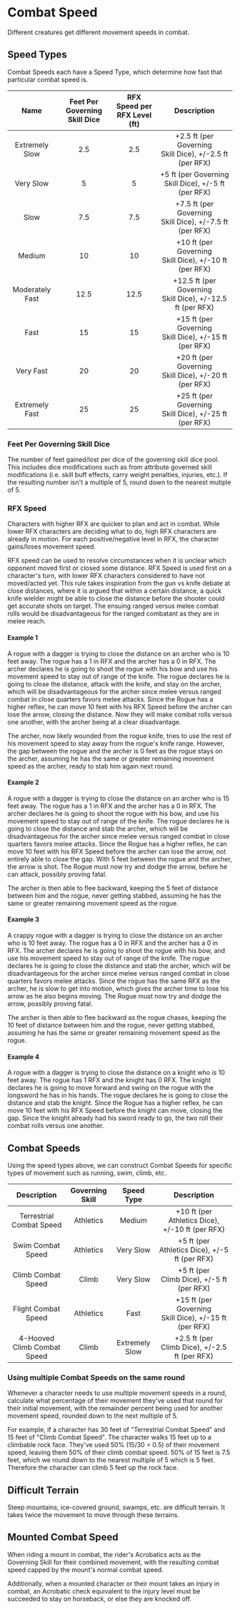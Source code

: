 # Combat Speed

Different creatures get different movement speeds in combat.

## Speed Types

Combat Speeds each have a Speed Type, which determine how fast that particular combat speed is.

|      Name      | Feet Per Governing Skill Dice | RFX Speed per RFX Level (ft) |                        Description                        |
| :-------------: | :---------------------------: | :--------------------------: | :--------------------------------------------------------: |
| Extremely Slow |              2.5              |             2.5             |  +2.5 ft (per Governing Skill Dice), +/-2.5 ft (per RFX)  |
|    Very Slow    |               5               |              5              |    +5 ft (per Governing Skill Dice), +/-5 ft (per RFX)    |
|      Slow      |              7.5              |             7.5             |  +7.5 ft (per Governing Skill Dice), +/-7.5 ft (per RFX)  |
|     Medium     |              10              |              10              |   +10 ft (per Governing Skill Dice), +/-10 ft (per RFX)   |
| Moderately Fast |             12.5             |             12.5             | +12.5 ft (per Governing Skill Dice), +/-12.5 ft (per RFX) |
|      Fast      |              15              |              15              |   +15 ft (per Governing Skill Dice), +/-15 ft (per RFX)   |
|    Very Fast    |              20              |              20              |  +20 ft (per Governing Skill Dice), +/-20 ft (per RFX)  |
| Extremely Fast |              25              |              25              |   +25 ft (per Governing Skill Dice), +/-25 ft (per RFX)   |

### Feet Per Governing Skill Dice

The number of feet gained/lost per dice of the governing skill dice pool. This includes dice modifications such as from attribute governed skill modifications (i.e. skill buff effects, carry weight penalties, injuries, etc.). If the resulting number isn't a multiple of 5, round down to the nearest mutiple of 5.

### RFX Speed

Characters with higher RFX are quicker to plan and act in combat. While lower RFX characters are deciding what to do, high RFX characters are already in motion. For each positive/negative level in RFX, the character gains/loses movement speed.

RFX speed can be used to resolve circumstances when it is unclear which opponent moved first or closed some distance. RFX Speed is used first on a character's turn, with lower RFX characters considered to have not moved/acted yet. This rule takes inspiration from the gun vs knife debate at close distances, where it is argued that within a certain distance, a quick knife wielder might be able to close the distance before the shooter could get accurate shots on target. The ensuing ranged versus melee combat rolls would be disadvantageous for the ranged combatant as they are in melee reach.

#### Example 1

A rogue with a dagger is trying to close the distance on an archer who is 10 feet away. The rogue has a 1 in RFX and the archer has a 0 in RFX. The archer declares he is going to shoot the rogue with his bow and use his movement speed to stay out of range of the knife. The rogue declares he is going to close the distance, attack with the knife, and stay on the archer, which will be disadvantageous for the archer since melee versus ranged combat in close quarters favors melee attacks. Since the Rogue has a higher reflex, he can move 10 feet with his RFX Speed before the archer can lose the arrow, closing the distance. Now they will make combat rolls versus one another, with the archer being at a clear disadvantage.

The archer, now likely wounded from the rogue knife, tries to use the rest of his movement speed to stay away from the rogue's knife range. However, the gap between the rogue and the archer is 0 feet as the rogue stays on the archer, assuming he has the same or greater remaining movement speed as the archer, ready to stab him again next round.

#### Example 2

A rogue with a dagger is trying to close the distance on an archer who is 15 feet away. The rogue has a 1 in RFX and the archer has a 0 in RFX. The archer declares he is going to shoot the rogue with his bow, and use his movement speed to stay out of range of the knife. The rogue declares he is going to close the distance and stab the archer, which will be disadvantageous for the archer since melee versus ranged combat in close quarters favors melee attacks. Since the Rogue has a higher reflex, he can move 10 feet with his RFX Speed before the archer can lose the arrow, not entirely able to close the gap. With 5 feet between the rogue and the archer, the arrow is shot. The Rogue must now try and dodge the arrow, before he can attack, possibly proving fatal.

The archer is then able to flee backward, keeping the 5 feet of distance between him and the rogue, never getting stabbed, assuming he has the same or greater remaining movement speed as the rogue.

#### Example 3

A crappy rogue with a dagger is trying to close the distance on an archer who is 10 feet away. The rogue has a 0 in RFX and the archer has a 0 in RFX. The archer declares he is going to shoot the rogue with his bow, and use his movement speed to stay out of range of the knife. The rogue declares he is going to close the distance and stab the archer, which will be disadvantageous for the archer since melee versus ranged combat in close quarters favors melee attacks. Since the rogue has the same RFX as the archer, he is slow to get into motion, which gives the archer time to lose his arrow as he also begins moving. The Rogue must now try and dodge the arrow, possibly proving fatal.

The archer is then able to flee backward as the rogue chases, keeping the 10 feet of distance between him and the rogue, never getting stabbed, assuming he has the same or greater remaining movement speed as the rogue.

#### Example 4

A rogue with a dagger is trying to close the distance on a knight who is 10 feet away. The rogue has 1 RFX and the knight has 0 RFX. The knight declares he is going to move forward and swing on the rogue with the longsword he has in his hands. The rogue declares he is going to close the distance and stab the knight. Since the Rogue has a higher reflex, he can move 10 feet with his RFX Speed before the knight can move, closing the gap. Since the knight already had his sword ready to go, the two roll their combat rolls versus one another.

## Combat Speeds

Using the speed types above, we can construct Combat Speeds for specific types of movement such as running, swim, climb, etc.

|         Description         | Governing Skill |   Speed Type   |                      Description                      |
| :-------------------------: | :-------------: | :------------: | :----------------------------------------------------: |
|  Terrestrial Combat Speed  |    Athletics    |     Medium     |    +10 ft (per Athletics Dice), +/-10 ft (per RFX)    |
|      Swim Combat Speed      |    Athletics    |   Very Slow   |     +5 ft (per Athletics Dice), +/-5 ft (per RFX)     |
|     Climb Combat Speed     |      Climb      |   Very Slow   |       +5 ft (per Climb Dice), +/-5 ft (per RFX)       |
|     Flight Combat Speed     |    Athletics    |      Fast      | +15 ft (per Governing Skill Dice), +/-15 ft (per RFX) |
| 4-Hooved Climb Combat Speed |      Climb      | Extremely Slow |     +2.5 ft (per Climb Dice), +/-2.5 ft (per RFX)     |

### Using multiple Combat Speeds on the same round

Whenever a character needs to use multiple movement speeds in a round, calculate what percentage of their movement they've used that round for their initial movement, with the remainder percent being used for another movement speed, rounded down to the next multiple of 5.

For example, if a character has 30 feet of "Terrestrial Combat Speed" and 15 feet of "Climb Combat Speed". The character walks 15 feet up to a climbable rock face. They've used 50% (15/30 = 0.5) of their movement speed, leaving them 50% of their climb combat speed. 50% of 15 feet is 7.5 feet, which we round down to the nearest multiple of 5 which is 5 feet. Therefore the character can climb 5 feet up the rock face.

## Difficult Terrain

Steep mountains, ice-covered ground, swamps, etc. are difficult terrain. It takes twice the movement to move through these terrains.

## Mounted Combat Speed

When riding a mount in combat, the rider's Acrobatics acts as the Governing Skill for their combined movement, with the resulting combat speed capped by the mount's normal combat speed.

Additionally, when a mounted character or their mount takes an injury in combat, an Acrobatic check equivalent to the injury level must be succeeded to stay on horseback, or else they are knocked off.
